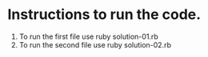 # Instructions to run the code.

1. To run the first file use ruby solution-01.rb
2. To run the second file use ruby solution-02.rb
